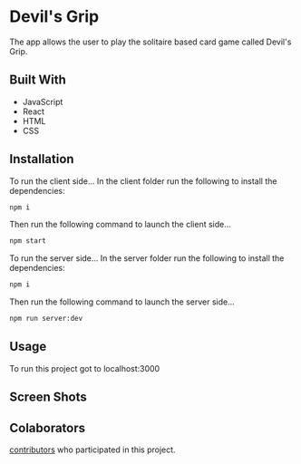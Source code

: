 # Devil's Grip

The app allows the user to play the solitaire based card game called Devil's Grip.

## Built With

* JavaScript
* React
* HTML
* CSS


## Installation

To run the client side...
In the client folder run the following to install the dependencies:
```bash
npm i
```

Then run the following command to launch the client side...
```bash
npm start
```

To run the server side...
In the server folder run the following to install the dependencies:
```bash
npm i
```

Then run the following command to launch the server side...
```bash
npm run server:dev
```

## Usage

To run this project got to localhost:3000 

## Screen Shots

## Colaborators

[contributors](https://github.com/IronsideF/devils_grip/contributors) who participated in this project.
